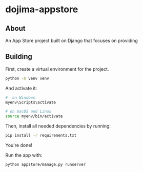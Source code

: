 # dojima-appstore

## About

An App Store project built on Django that focuses on providing

## Building

First, create a virtual environment for the project.

```bash
python -m venv venv
```

And activate it:

```bash
#  on Windows
myenv\Scripts\activate

# on macOS and Linux
source myenv/bin/activate
```

Then, install all needed dependencies by running:

```bash
pip install -r requirements.txt
```

You're done!

Run the app with:

```bash
python appstore/manage.py runserver
```